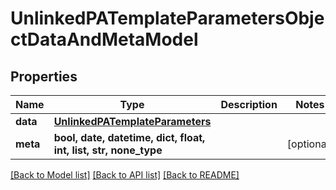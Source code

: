 # UnlinkedPATemplateParametersObjectDataAndMetaModel


## Properties
Name | Type | Description | Notes
------------ | ------------- | ------------- | -------------
**data** | [**UnlinkedPATemplateParameters**](UnlinkedPATemplateParameters.md) |  | 
**meta** | **bool, date, datetime, dict, float, int, list, str, none_type** |  | [optional] 

[[Back to Model list]](../README.md#documentation-for-models) [[Back to API list]](../README.md#documentation-for-api-endpoints) [[Back to README]](../README.md)


